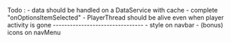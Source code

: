 Todo :
    - data should be handled on a DataService with cache
    - complete "onOptionsItemSelected"
    - PlayerThread should be alive even when player activity is gone
    --------------------------------
    - style on navbar
    - (bonus) icons on navMenu